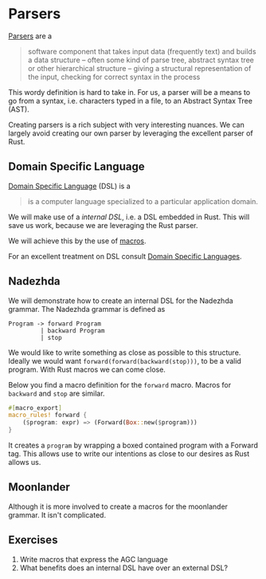 # Parsers
[Parsers](https://en.wikipedia.org/wiki/Parsing) are a

> software component that takes input data (frequently text) and builds a data
> structure – often some kind of parse tree, abstract syntax tree or other
> hierarchical structure – giving a structural representation of the input,
> checking for correct syntax in the process 

This wordy definition is hard to take in. For us, a parser will be a means to go
from a syntax, i.e. characters typed in a file, to an Abstract Syntax Tree
(AST).

Creating parsers is a rich subject with very interesting nuances. We can largely
avoid creating our own parser by leveraging the excellent parser of Rust.

## Domain Specific Language
[Domain Specific Language](https://en.wikipedia.org/wiki/Domain-specific_language) (DSL)
is a 

> is a computer language specialized to a particular application domain.

We will make use of a _internal DSL_, i.e. a DSL embedded in Rust. This will
save us work, because we are leveraging the Rust parser.

We will achieve this by the use
of [macros](https://doc.rust-lang.org/book/macros.html). 

For an excellent treatment on DSL
consult [Domain Specific Languages](http://martinfowler.com/books/dsl.html).

## Nadezhda
We will demonstrate how to create an internal DSL for the Nadezhda grammar.
The Nadezhda grammar is defined as

```plain
Program -> forward Program
         | backward Program
         | stop
```

We would like to write something as close as possible to this structure. Ideally
we would want `forward(forward(backward(stop)))`, to be a valid program. With
Rust macros we can come close.

Below you find a macro definition for the `forward` macro. Macros for `backward`
and `stop` are similar.

```rust
#[macro_export]
macro_rules! forward {
    ($program: expr) => (Forward(Box::new($program)))
}
```

It creates a `program` by wrapping a boxed contained program with a Forward tag.
This allows use to write our intentions as close to our desires as Rust allows
us.

## Moonlander
Although it is more involved to create a macros for the moonlander grammar. It
isn't complicated.

## Exercises
1. Write macros that express the AGC language
2. What benefits does an internal DSL have over an external DSL?
